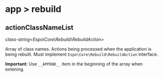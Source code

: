 # app > rebuild

## actionClassNameList

*class-string<Espo\Core\Rebuild\RebuildAction\>*

Array of class names. Actions being processed when the application is being rebuilt. Must implement `Espo\Core\Rebuild\RebuildAction` interface.

**Important**: Use `__APPEND__` item in the beginning of the array when extening.
